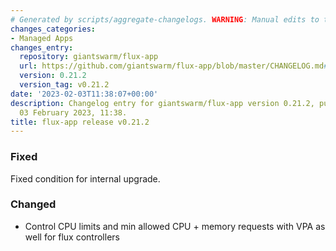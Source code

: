 ```yaml
---
# Generated by scripts/aggregate-changelogs. WARNING: Manual edits to this files will be overwritten.
changes_categories:
- Managed Apps
changes_entry:
  repository: giantswarm/flux-app
  url: https://github.com/giantswarm/flux-app/blob/master/CHANGELOG.md#0212---2023-02-03
  version: 0.21.2
  version_tag: v0.21.2
date: '2023-02-03T11:38:07+00:00'
description: Changelog entry for giantswarm/flux-app version 0.21.2, published on
  03 February 2023, 11:38.
title: flux-app release v0.21.2
---
```


### Fixed
Fixed condition for internal upgrade.
### Changed
- Control CPU limits and min allowed CPU + memory requests with VPA as well for flux controllers

